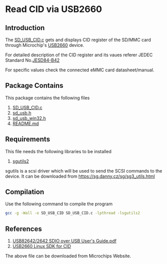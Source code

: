 # Read CID via USB2660

## Introduction

The [SD_USB_CID.c] gets and displays CID register of the SD/MMC card through Microchip's [USB2660] device.

For detailed description of the CID register and its vaues referer JEDEC Standard No.[JESD84-B42]

For specific values check the connected eMMC card datasheet/manual.

## Package Contains

This package contains the following files

1. [SD_USB_CID.c]
2. [sd_usb.h]
3. [sd_usb_win32.h]
4. [README.md]

## Requirements

This file needs the following libraries to be installed

1. [sgutils2](https://github.com/hreinecke/sg3_utils)

sgutils is a scsi driver which will be used to send the SCSI commands to the device.
It can be downloaded from <https://sg.danny.cz/sg/sg3_utils.html>

## Compilation

Use the following command to compile the program

```bash
gcc -g -Wall -o SD_USB_CID SD_USB_CID.c -lpthread -lsgutils2
```

## References

1. [USB82642/2642 SDIO over USB User's Guide.pdf](docs/CN571292.pdf)
2. [USB2660 Linux SDK for CID][usb2660_sdk_cid_register]

The above file can be downloaded from Microchips Website.

[SD_USB_CID.c]: SD_USB_CID.c
[sd_usb.h]: sd_usb.h
[sd_usb_win32.h]: sd_usb_win32.h
[README.md]: README.md
[USB2660]: https://www.microchip.com/product/usb2660
[usb2660_sdk_cid_register]: https://www.microchip.com/en-us/software-library/usb2660_sdk_cid_register
[JESD84-B42]: https://www.jedec.org/sites/default/files/docs/JESD84-B42.pdf
